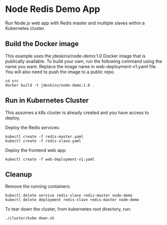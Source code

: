 # Node Redis Demo App

Run Node.js web app with Redis master and multiple slaves within a Kubernetes cluster.

## Build the Docker image
This example uses the jdeskins/node-demo:1.0 Docker image that is publically available.
To build your own, run the following command using the name you want.  Replace the image
name in web-deployment-v1.yaml file.  You will also need to push the image to a public repo.
```
cd src
docker build -t jdeskins/node-demo:1.0 .
```

## Run in Kubernetes Cluster
This assumes a k8s cluster is already created and you have access to deploy.

Deploy the Redis services:

```
kubectl create -f redis-master.yaml
kubectl create -f redis-slave.yaml
```
Deploy the frontend web app:

```
kubectl create -f web-deployment-v1.yaml
```


## Cleanup

Remove the running containers:
```
kubectl delete service redis-slave redis-master node-demo
kubectl delete deployment redis-slave redis-master node-demo
```

To tear down the cluster, from kubernetes root directory, run:
```
./cluster/kube-down.sh
```